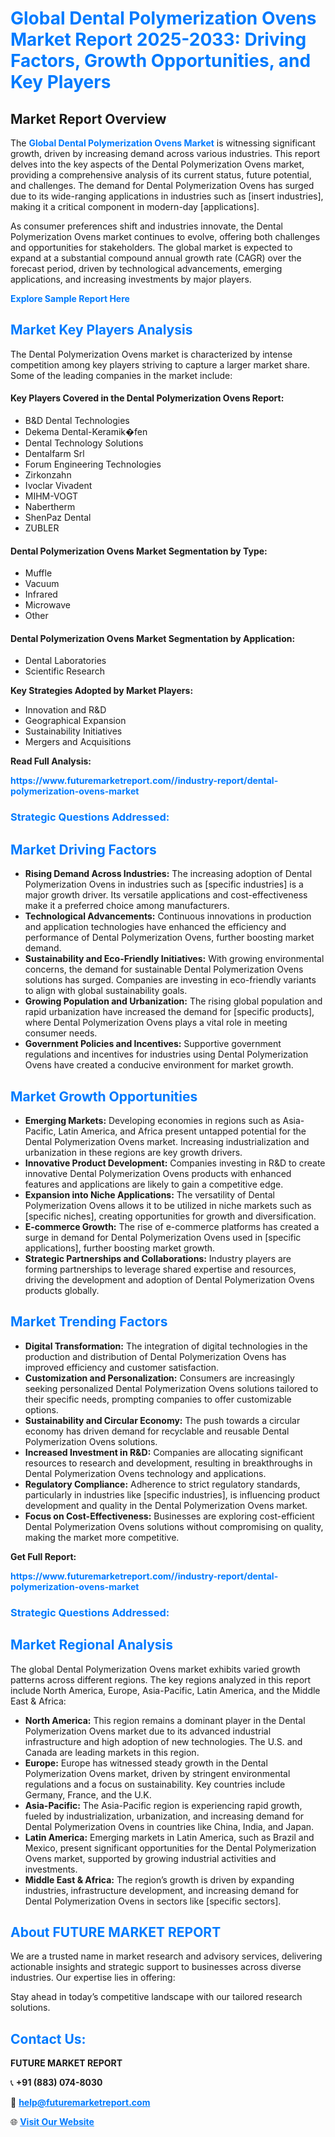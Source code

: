 <h1 style="color: #007BFF;">Global Dental Polymerization Ovens Market Report 2025-2033: Driving Factors, Growth Opportunities, and Key Players</h1>

<section id="overview">
<h2>Market Report Overview</h2>
<p>The <a href="https://www.futuremarketreport.com//industry-report/dental-polymerization-ovens-market" style="color: #007BFF; text-decoration: none;"><strong>Global Dental Polymerization Ovens Market</strong></a> is witnessing significant growth, driven by increasing demand across various industries. This report delves into the key aspects of the Dental Polymerization Ovens market, providing a comprehensive analysis of its current status, future potential, and challenges. The demand for Dental Polymerization Ovens has surged due to its wide-ranging applications in industries such as [insert industries], making it a critical component in modern-day [applications].</p>
<p>As consumer preferences shift and industries innovate, the Dental Polymerization Ovens market continues to evolve, offering both challenges and opportunities for stakeholders. The global market is expected to expand at a substantial compound annual growth rate (CAGR) over the forecast period, driven by technological advancements, emerging applications, and increasing investments by major players.</p>
</section>

<section id="overview">
<p><a href="https://www.futuremarketreport.com//request-sample/reportId=50107" style="color: #007BFF; text-decoration: none;"><strong>Explore Sample Report Here</strong></a></p>
</section>

<section id="key-players">
<h2 style="color: #007BFF;">Market Key Players Analysis</h2>
<p>The Dental Polymerization Ovens market is characterized by intense competition among key players striving to capture a larger market share. Some of the leading companies in the market include:</p>
<h4>Key Players Covered in the Dental Polymerization Ovens Report:</h4>
<ul><li>B&amp;D Dental Technologies</li><li>Dekema Dental-Keramik�fen</li><li>Dental Technology Solutions</li><li>Dentalfarm Srl</li><li>Forum Engineering Technologies</li><li>Zirkonzahn</li><li>Ivoclar Vivadent</li><li>MIHM-VOGT</li><li>Nabertherm</li><li>ShenPaz Dental</li><li>ZUBLER</li></ul>
<h4>Dental Polymerization Ovens Market Segmentation by Type:</h4>
<ul><li>Muffle</li><li>Vacuum</li><li>Infrared</li><li>Microwave</li><li>Other</li></ul>

<h4>Dental Polymerization Ovens Market Segmentation by Application:</h4>
<ul><li>Dental Laboratories</li><li>Scientific Research</li></ul>
<p><strong>Key Strategies Adopted by Market Players:</strong></p>
<ul>
<li>Innovation and R&D</li>
<li>Geographical Expansion</li>
<li>Sustainability Initiatives</li>
<li>Mergers and Acquisitions</li>
</ul>
</section>

<section>
<p><strong>Read Full Analysis: </strong></p><a href="https://www.futuremarketreport.com//industry-report/dental-polymerization-ovens-market" style="color: #007BFF; text-decoration: none;"><strong>https://www.futuremarketreport.com//industry-report/dental-polymerization-ovens-market</strong></a>
<h3 style="color: #007BFF;">Strategic Questions Addressed:</h3>
</section>

<section id="driving-factors">
<h2 style="color: #007BFF;">Market Driving Factors</h2>
<ul>
<li><strong>Rising Demand Across Industries:</strong> The increasing adoption of Dental Polymerization Ovens in industries such as [specific industries] is a major growth driver. Its versatile applications and cost-effectiveness make it a preferred choice among manufacturers.</li>
<li><strong>Technological Advancements:</strong> Continuous innovations in production and application technologies have enhanced the efficiency and performance of Dental Polymerization Ovens, further boosting market demand.</li>
<li><strong>Sustainability and Eco-Friendly Initiatives:</strong> With growing environmental concerns, the demand for sustainable Dental Polymerization Ovens solutions has surged. Companies are investing in eco-friendly variants to align with global sustainability goals.</li>
<li><strong>Growing Population and Urbanization:</strong> The rising global population and rapid urbanization have increased the demand for [specific products], where Dental Polymerization Ovens plays a vital role in meeting consumer needs.</li>
<li><strong>Government Policies and Incentives:</strong> Supportive government regulations and incentives for industries using Dental Polymerization Ovens have created a conducive environment for market growth.</li>
</ul>
</section>

<section id="growth-opportunities">
<h2 style="color: #007BFF;">Market Growth Opportunities</h2>
<ul>
<li><strong>Emerging Markets:</strong> Developing economies in regions such as Asia-Pacific, Latin America, and Africa present untapped potential for the Dental Polymerization Ovens market. Increasing industrialization and urbanization in these regions are key growth drivers.</li>
<li><strong>Innovative Product Development:</strong> Companies investing in R&D to create innovative Dental Polymerization Ovens products with enhanced features and applications are likely to gain a competitive edge.</li>
<li><strong>Expansion into Niche Applications:</strong> The versatility of Dental Polymerization Ovens allows it to be utilized in niche markets such as [specific niches], creating opportunities for growth and diversification.</li>
<li><strong>E-commerce Growth:</strong> The rise of e-commerce platforms has created a surge in demand for Dental Polymerization Ovens used in [specific applications], further boosting market growth.</li>
<li><strong>Strategic Partnerships and Collaborations:</strong> Industry players are forming partnerships to leverage shared expertise and resources, driving the development and adoption of Dental Polymerization Ovens products globally.</li>
</ul>
</section>

<section id="trending-factors">
<h2 style="color: #007BFF;">Market Trending Factors</h2>
<ul>
<li><strong>Digital Transformation:</strong> The integration of digital technologies in the production and distribution of Dental Polymerization Ovens has improved efficiency and customer satisfaction.</li>
<li><strong>Customization and Personalization:</strong> Consumers are increasingly seeking personalized Dental Polymerization Ovens solutions tailored to their specific needs, prompting companies to offer customizable options.</li>
<li><strong>Sustainability and Circular Economy:</strong> The push towards a circular economy has driven demand for recyclable and reusable Dental Polymerization Ovens solutions.</li>
<li><strong>Increased Investment in R&D:</strong> Companies are allocating significant resources to research and development, resulting in breakthroughs in Dental Polymerization Ovens technology and applications.</li>
<li><strong>Regulatory Compliance:</strong> Adherence to strict regulatory standards, particularly in industries like [specific industries], is influencing product development and quality in the Dental Polymerization Ovens market.</li>
<li><strong>Focus on Cost-Effectiveness:</strong> Businesses are exploring cost-efficient Dental Polymerization Ovens solutions without compromising on quality, making the market more competitive.</li>
</ul>
</section>

<section>
<p><strong>Get Full Report: </strong></p><a href="https://www.futuremarketreport.com//industry-report/dental-polymerization-ovens-market" style="color: #007BFF; text-decoration: none;"><strong>https://www.futuremarketreport.com//industry-report/dental-polymerization-ovens-market</strong></a>
<h3 style="color: #007BFF;">Strategic Questions Addressed:</h3>
</section>


<section id="regional-analysis">
<h2 style="color: #007BFF;">Market Regional Analysis</h2>
<p>The global Dental Polymerization Ovens market exhibits varied growth patterns across different regions. The key regions analyzed in this report include North America, Europe, Asia-Pacific, Latin America, and the Middle East & Africa:</p>
<ul>
<li><strong>North America:</strong> This region remains a dominant player in the Dental Polymerization Ovens market due to its advanced industrial infrastructure and high adoption of new technologies. The U.S. and Canada are leading markets in this region.</li>
<li><strong>Europe:</strong> Europe has witnessed steady growth in the Dental Polymerization Ovens market, driven by stringent environmental regulations and a focus on sustainability. Key countries include Germany, France, and the U.K.</li>
<li><strong>Asia-Pacific:</strong> The Asia-Pacific region is experiencing rapid growth, fueled by industrialization, urbanization, and increasing demand for Dental Polymerization Ovens in countries like China, India, and Japan.</li>
<li><strong>Latin America:</strong> Emerging markets in Latin America, such as Brazil and Mexico, present significant opportunities for the Dental Polymerization Ovens market, supported by growing industrial activities and investments.</li>
<li><strong>Middle East & Africa:</strong> The region’s growth is driven by expanding industries, infrastructure development, and increasing demand for Dental Polymerization Ovens in sectors like [specific sectors].</li>
</ul>
</section>

<footer>
<h2 style="color: #007BFF;">About FUTURE MARKET REPORT</h2>
<p>We are a trusted name in market research and advisory services, delivering actionable insights and strategic support to businesses across diverse industries. Our expertise lies in offering:</p>

<p>Stay ahead in today’s competitive landscape with our tailored research solutions.</p>

<h2 style="color: #007BFF;">Contact Us:</h2>
<p><strong>FUTURE MARKET REPORT</strong></p>
<p>📞 <strong>+91 (883) 074-8030</strong></p>
<p>📧 <strong><a href="mailto:help@futuremarketreport.com" style="color: #007BFF;">help@futuremarketreport.com</a></strong></p>
<p>🌐 <strong><a href="https://www.futuremarketreport.com/" style="color: #007BFF;">Visit Our Website</a></strong></p>
</footer>